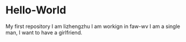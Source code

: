 # Hello-World
My first repository
I am lizhengzhu
I am workign in faw-wv
I am a single man, I want to have a girlfriend.

